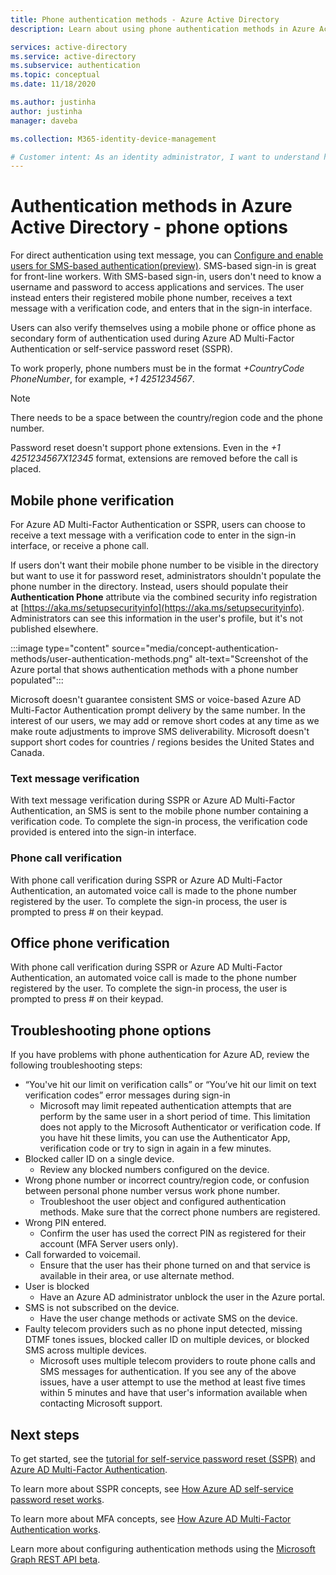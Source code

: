 ```yaml
---
title: Phone authentication methods - Azure Active Directory
description: Learn about using phone authentication methods in Azure Active Directory to help improve and secure sign-in events

services: active-directory
ms.service: active-directory
ms.subservice: authentication
ms.topic: conceptual
ms.date: 11/18/2020

ms.author: justinha
author: justinha
manager: daveba

ms.collection: M365-identity-device-management

# Customer intent: As an identity administrator, I want to understand how to use phone authentication methods in Azure AD to improve and secure user sign-in events.
---
```

# Authentication methods in Azure Active Directory - phone options

For direct authentication using text message, you can [Configure and enable users for SMS-based authentication(preview)](howto-authentication-sms-signin.md). SMS-based sign-in is great for front-line workers. With SMS-based sign-in, users don't need to know a username and password to access applications and services. The user instead enters their registered mobile phone number, receives a text message with a verification code, and enters that in the sign-in interface.

Users can also verify themselves using a mobile phone or office phone as secondary form of authentication used during Azure AD Multi-Factor Authentication or self-service password reset (SSPR).

To work properly, phone numbers must be in the format *+CountryCode PhoneNumber*, for example, *+1 4251234567*.

> [!NOTE]
> There needs to be a space between the country/region code and the phone number.
>
> Password reset doesn't support phone extensions. Even in the *+1 4251234567X12345* format, extensions are removed before the call is placed.

## Mobile phone verification

For Azure AD Multi-Factor Authentication or SSPR, users can choose to receive a text message with a verification code to enter in the sign-in interface, or receive a phone call.

If users don't want their mobile phone number to be visible in the directory but want to use it for password reset, administrators shouldn't populate the phone number in the directory. Instead, users should populate their **Authentication Phone** attribute via the combined security info registration at [https://aka.ms/setupsecurityinfo](https://aka.ms/setupsecurityinfo). Administrators can see this information in the user's profile, but it's not published elsewhere.

:::image type="content" source="media/concept-authentication-methods/user-authentication-methods.png" alt-text="Screenshot of the Azure portal that shows authentication methods with a phone number populated":::

Microsoft doesn't guarantee consistent SMS or voice-based Azure AD Multi-Factor Authentication prompt delivery by the same number. In the interest of our users, we may add or remove short codes at any time as we make route adjustments to improve SMS deliverability. Microsoft doesn't support short codes for countries / regions besides the United States and Canada.

### Text message verification

With text message verification during SSPR or Azure AD Multi-Factor Authentication, an SMS is sent to the mobile phone number containing a verification code. To complete the sign-in process, the verification code provided is entered into the sign-in interface.

### Phone call verification

With phone call verification during SSPR or Azure AD Multi-Factor Authentication, an automated voice call is made to the phone number registered by the user. To complete the sign-in process, the user is prompted to press # on their keypad.

## Office phone verification

With phone call verification during SSPR or Azure AD Multi-Factor Authentication, an automated voice call is made to the phone number registered by the user. To complete the sign-in process, the user is prompted to press # on their keypad.

## Troubleshooting phone options

If you have problems with phone authentication for Azure AD, review the following troubleshooting steps:

* “You've hit our limit on verification calls” or “You’ve hit our limit on text verification codes” error messages during sign-in
   * Microsoft may limit repeated authentication attempts that are perform by the same user in a short period of time. This limitation does not apply to the Microsoft Authenticator or verification code. If you have hit these limits, you can use the Authenticator App, verification code or try to sign in again in a few minutes.
* Blocked caller ID on a single device.
   * Review any blocked numbers configured on the device.
* Wrong phone number or incorrect country/region code, or confusion between personal phone number versus work phone number.
   * Troubleshoot the user object and configured authentication methods. Make sure that the correct phone numbers are registered.
* Wrong PIN entered.
   * Confirm the user has used the correct PIN as registered for their account (MFA Server users only).
* Call forwarded to voicemail.
   * Ensure that the user has their phone turned on and that service is available in their area, or use alternate method.
* User is blocked
   * Have an Azure AD administrator unblock the user in the Azure portal.
* SMS is not subscribed on the device.
   * Have the user change methods or activate SMS on the device.
* Faulty telecom providers such as no phone input detected, missing DTMF tones issues, blocked caller ID on multiple devices, or blocked SMS across multiple devices.
   * Microsoft uses multiple telecom providers to route phone calls and SMS messages for authentication. If you see any of the above issues, have a user attempt to use the method at least five times within 5 minutes and have that user's information available when contacting Microsoft support.

## Next steps

To get started, see the [tutorial for self-service password reset (SSPR)][tutorial-sspr] and [Azure AD Multi-Factor Authentication][tutorial-azure-mfa].

To learn more about SSPR concepts, see [How Azure AD self-service password reset works][concept-sspr].

To learn more about MFA concepts, see [How Azure AD Multi-Factor Authentication works][concept-mfa].

Learn more about configuring authentication methods using the [Microsoft Graph REST API beta](/graph/api/resources/authenticationmethods-overview?view=graph-rest-beta&preserve-view=true).

<!-- INTERNAL LINKS -->
[tutorial-sspr]: tutorial-enable-sspr.md
[tutorial-azure-mfa]: tutorial-enable-azure-mfa.md
[concept-sspr]: concept-sspr-howitworks.md
[concept-mfa]: concept-mfa-howitworks.md
